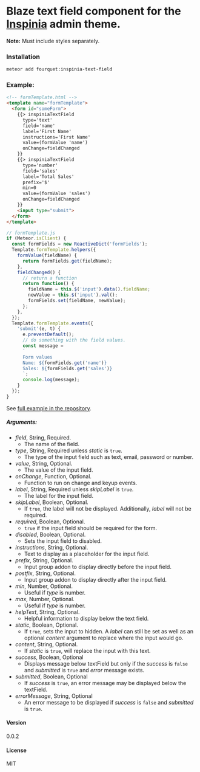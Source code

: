 # Blaze text field component for the [Inspinia](https://wrapbootstrap.com/theme/inspinia-responsive-admin-theme-WB0R5L90S) admin theme.
**Note:** Must include styles separately.
### Installation
```bash
meteor add fourquet:inspinia-text-field
```
### Example:
```html
<!-- formTemplate.html -->
<template name="formTemplate">
  <form id="someForm">
    {{> inspiniaTextField
      type='text'
      field='name'
      label='First Name'
      instructions='First Name'
      value=(formValue 'name')
      onChange=fieldChanged
    }}
    {{> inspiniaTextField
      type='number'
      field='sales'
      label='Total Sales'
      prefix='$'
      min=0
      value=(formValue 'sales')
      onChange=fieldChanged
    }}
    <input type="submit">
  </form>
</template>
```
```js
// formTemplate.js
if (Meteor.isClient) {
  const formFields = new ReactiveDict('formFields');
  Template.formTemplate.helpers({
    formValue(fieldName) {
      return formFields.get(fieldName);
    },
    fieldChanged() {
      // return a function
      return function() {
        fieldName = this.$('input').data().fieldName;
        newValue = this.$('input').val();
        formFields.set(fieldName, newValue);
      };
    },
  });
  Template.formTemplate.events({
    'submit'(e, t) {
      e.preventDefault();
      // do something with the field values.
      const message =
      `
      Form values
      Name: ${formFields.get('name')}
      Sales: ${formFields.get('sales')}
      `;
      console.log(message);
    }
  });
}
```
See [full example in the repository](https://github.com/fourquet/meteor-package-inspinia-text-field/tree/master/example).
##### Arguments:
- *field*, String, Required.
  - The name of the field.
- *type*, String, Required unless *static* is `true`.
  - The type of the input field such as text, email, password or number.
- *value*, String, Optional.
  - The value of the input field.
- *onChange*, Function, Optional.
  - Function to run on change and keyup events.
- *label*, String, Required unless *skipLabel* is `true`.
  - The label for the input field.
- *skipLabel*, Boolean, Optional.
  - If `true`, the label will not be displayed. Additionally, *label* will not be required.
- *required*, Boolean, Optional.
  - `true` if the input field should be required for the form.
- *disabled*, Boolean, Optional.
  - Sets the input field to disabled.
- *instructions*, String, Optional.
  - Text to display as a placeholder for the input field.
- *prefix*, String, Optional.
  - Input group addon to display directly before the input field.
- *postfix*, String, Optional.
  - Input group addon to display directly after the input field.
- *min*, Number, Optional.
  - Useful if *type* is number.
- *max*, Number, Optional.
  - Useful if *type* is number.
- *helpText*, String, Optional.
  - Helpful information to display below the text field.
- *static*, Boolean, Optional.
  - If `true`, sets the input to hidden. A *label* can still be set as well as an optional *content* argument to replace where the input would go.
- *content*, String, Optional.
  - If *static* is `true`, will replace the input with this text.
- *success*, Boolean, Optional
  - Displays message below textField but only if the *success* is `false` and *submitted* is `true` and *error* message exists.
- *submitted*, Boolean, Optional
  - If *success* is `true`, an error message may be displayed below the textField.
- *errorMessage*, String, Optional
  - An error message to be displayed if *success* is `false` and *submitted* is `true`.

#### Version
0.0.2

#### License
MIT
